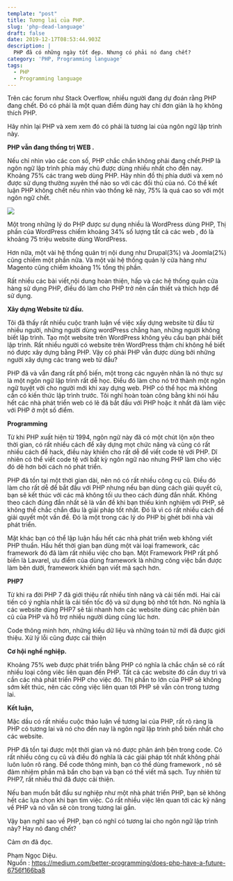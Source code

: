 ```yaml
---
template: "post"
title: Tương lai của PHP.
slug: 'php-dead-language'
draft: false
date: 2019-12-17T08:53:44.903Z
description: |
  PHP đã có những ngày tốt đẹp. Nhưng có phải nó đang chết?
category: 'PHP, Programming language'
tags:
  - PHP
  - Programming language
---
```

Trên các forum như Stack Overflow, nhiều người đang dự đoán rằng PHP đang chết. Đó có phải là một quan điểm đúng hay chỉ đơn giản là họ không thích PHP.

Hãy nhìn lại PHP và xem xem đó có phải là tương lai của ngôn ngữ lập trình này.

 **PHP vẫn đang thống trị WEB .**

Nếu chỉ nhìn vào các con số, PHP chắc chắn không phải đang chết.PHP là ngôn ngữ lập trình phía máy chủ được dùng nhiều nhất cho đến nay. Khoảng 75% các trang web dùng PHP. Hãy nhìn đồ thị phía dưới và xem nó được sử dụng thường xuyên thế nào so với các đối thủ của nó. Có thể kết luận PHP không chết nếu nhìn vào thống kê này, 75% là quá cao so với một ngôn ngữ chết. 

![](/media/0_6ttx8dz0ul4okhcd.png)

Một trong những lý do PHP được sư dụng nhiều là WordPress dùng PHP, Thị phần của WordPress chiếm khoảng 34% số lượng tất cả các web , đó là khoảng 75 triệu website dùng WordPress.

Hơn nữa, một vài hệ thống quản trị nội dung như Drupal(3%) và Joomla(2%)  cũng chiếm một phần   nữa. Và một vài hệ thống quản lý cửa hàng như Magento cũng chiểm khoảng 1% tổng thị phần.

Rất nhiều các bài viết,nội dung hoàn thiện, hấp  và các hệ thống quản cửa hàng sử dụng PHP,  điều đó làm cho PHP trở nên cần thiết và thích hợp để sử dụng.

**Xây dựng Website từ đầu.**

Tôi đã thấy rất nhiều cuộc tranh luận về việc xấy dựng website từ đầu từ nhiều người, những người dùng wordPress chẳng han, những người không biết lập trình. Tạo một website trên WordPress không yêu cầu bạn phải biết lập trình. Rất nhiều người có website trên WordPress thậm chí không hề biết nó được xây dựng bằng PHP. Vậy có phải PHP vẫn được dùng bởi những người xây dựng các trang web từ đầu?

PHP đã và vẫn đang rất phổ biến, một trong các nguyên nhân là nó thực sự là một ngôn ngữ lập trình rất dễ học. Điều đó làm cho nó trở thành một ngôn ngữ tuyệt vời cho người mới khi xay dựng web. PHP có thể học mà không cần có kiến thức lập trình trước. Tôi nghĩ hoàn toàn công bằng khi  nói hầu hết các nhà phát triển web có lẽ đã bắt đầu với PHP hoặc ít nhất đã làm việc với PHP ở một số điểm.

**Programming**

Từ khi PHP xuất hiện từ 1994, ngôn ngữ này đã có một chút lộn xộn theo thời gian, có rất nhiều cách để xây dựng mọt chức năng và cũng có rất nhiều cách để hack, điều này khiến cho rất dễ để viết code tệ với PHP. Dĩ nhiên có thể viết code tệ với bất kỳ ngôn ngữ nào nhưng PHP làm cho việc đó dẽ hơn bởi cách nó phát triển.

PHP đã tồn tại một thời gian dài, nên nó có rất nhiều công cụ cũ. Điều đó làm cho rất dễ để bắt đầu với PHP nhưng nếu bạn dùng cách giải quyết cũ, bạn sẽ kết thúc với các mã không tối ưu theo  cách đúng đắn nhất. Không theo cách đúng đắn nhất sẽ là vấn đề khi bạn thiếu kinh nghiệm với PHP, sẽ không thể chắc chắn đâu là giải pháp tốt nhất. Đó là vì có rất nhiều cách để giải quyết một vấn đề. Đó là một trong các lý do PHP bị ghét bởi nhà vài phát triển.

Mặt khác bạn có thể lập luận hầu hết các nhà phát triển web không viết PHP thuần. Hầu hết thời gian bạn dùng một vài loại framework, các framework đó đã làm rất nhiều việc cho bạn. Một Framework PHP rất phổ biến là Lavarel, ưu điểm của dùng framework là những công việc bẩn được làm bên dưới, framework khiến bạn viết mã sạch hơn. 

**PHP7**

Từ khi ra đời PHP 7 đã giới thiệu rất nhiều tính năng và cải tiến mới. Hai cải tiến có ý nghĩa nhất là cải tiến tốc độ và sử dụng bộ nhớ tốt hơn. Nó nghĩa là các website dùng PHP7 sẽ tải nhanh hơn các website dùng các phiên bản cũ của PHP và hỗ trợ nhiều người dùng cũng lúc hơn.

Code thông minh hơn, những kiểu dữ liệu và những toán tử mới đã được giới thiệu. Xử lý lỗi cũng được cải thiện

**Cơ hội nghề nghiệp.**

Khoảng 75% web được phát triển bằng PHP có nghĩa là chắc chắn sẽ có rất nhiều loại công viêc liên quan đến PHP.  Tất cả các website đó cần duy trì và cần các nhà phát triển PHP cho việc đó. Thị phần to lớn của PHP sẽ không sớm kết thúc, nên các công việc liên quan tới PHP sẽ vẫn còn trong tương lai.

**Kết luận,**

Mặc dầu có rất nhiều cuộc thảo luận về tương lai của PHP, rất rõ ràng là PHP có tương lai và nó cho đến nay là ngôn ngữ lập trình phổ biến nhất cho các website. 

PHP đã tồn tại được một thời gian và nó được phản ánh bên trong code. Có rất nhiều công cụ cũ và điều đó nghĩa là các giải pháp tốt nhất không phải luôn luôn rõ ràng. Để code thông minh, bạn có thể dùng framework , nó sẽ đảm nhiệm phần mã bẩn cho bạn và bạn có thể viết mã sạch. Tuy nhiên từ PHP7, rất nhiều thứ đã được cải thiện. 

Nếu ban muốn bắt đầu sư nghiệp như một nhà phát triển PHP, bạn sẽ không hết các lựa chọn khi bạn tìm việc. Có rất nhiều việc lên quan tới các kỹ năng về PHP và nó vẫn sẽ còn trong tương lai gần.

Vậy bạn nghĩ sao về PHP,  bạn có nghĩ có tương lai cho ngôn ngữ lập trình này? Hay nó đang chết?

Cảm ơn đã đọc.

Phạm Ngọc Diệu.\
Nguồn : https://medium.com/better-programming/does-php-have-a-future-6756f166ba8
